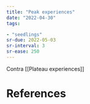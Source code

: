 ```yaml
---
title: "Peak experiences"
date: "2022-04-30"
tags:

- "seedlings"
sr-due: 2022-05-03
sr-interval: 3
sr-ease: 250
---
```


Contra [[Plateau experiences]]

# References
